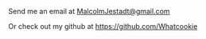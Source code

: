 Send me an email at MalcolmJestadt@gmail.com

Or check out my github at https://github.com/Whatcookie
